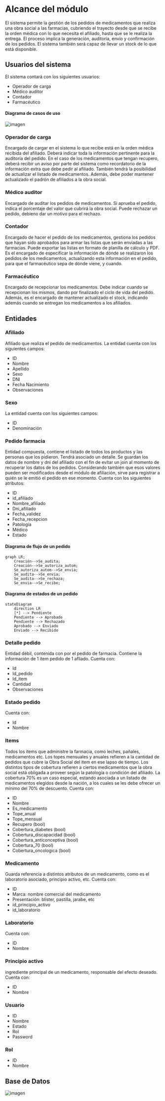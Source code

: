 # Alcance del módulo

El sistema permite la gestión de los pedidos de medicamentos que realiza una obra social a las farmacias, cubriendo el trayecto desde que se recibe la orden médica con 
lo que necesita el afiliado, hasta que se le realiza la entrega. El proceso implica la generación, auditoría, envío y confirmación de los pedidos.
El sistema también será capaz de llevar un stock de lo que está disponible.

## Usuarios del sistema

El sistema contará con los siguientes usuarios:
- Operador de carga
- Médico auditor
- Contador
- Farmacéutico

#### Diagrama de casos de uso

![imagen](https://user-images.githubusercontent.com/45775681/199838366-ebb6d98d-c6b5-4eb2-b9d9-f1e937f318ee.png)

### Operador de carga
Encargado de cargar en el sistema lo que recibe está en la orden médica recibida del afiliado. Deberá indicar toda la información pertinente para la auditoría del pedido.
En el caso de los medicamentos que tengan recupero, deberá recibir un aviso por parte del sistema como recordatorio de la información extra que debe pedir al afiliado.
También tendrá la posibilidad de actualizar el listado de medicamentos.
Además, debe poder mantener actualizado el padrón de afiliados a la obra social.

### Médico auditor
Encargado de auditar los pedidos de medicamentos. Si aprueba el pedido, indica el porcentaje del valor que cubrirá la obra social. Puede rechazar un pedido, debieno dar un motivo para el rechazo.

### Contador
Encargado de hacer el pedido de los medicamentos, gestiona los pedidos que hayan sido aprobados para armar las listas que serán enviadas a las farmacias.
Puede exportar las listas en formato de planilla de cálculo y PDF.
Es el encargado de especificar la información de dónde se realizaron los pedidos de los medicamentos, actualizando esta información en el pedido, para que el farmacéutico
sepa de dónde viene, y cuando.

### Farmacéutico
Encargado de recepcionar los medicamentos. Debe indicar cuando se recepcionan los mismos, dando por finalizado el ciclo de vida del pedido. 
Además, es el encargado de mantener actualizado el stock, indicando además cuando se entregan los medicamentos a los afiliados.

## Entidades

### Afiliado
Afiliado que realiza el pedido de medicamentos. La entidad cuenta con los siguientes campos:

- ID
- Nombre
- Apellido
- Sexo
- DNI
- Fecha Nacimiento
- Observaciones

### Sexo
La entidad cuenta con los siguientes campos:

- ID
- Denominación

### Pedido farmacia
Entidad compuesta, contiene el listado de todos los productos y las personas que los pidieron. Tendrá asociado un detalle. 
Se guardan los datos de nombre y dni del afiliado con el fin de evitar un join al momento de recuperar los datos de los pedidos. Considerando también que esos valores pueden ser modificados desde el módulo de afiliación, sirve para registrar a quién se le emitió el pedido en ese momento.
Cuenta con los siguientes atributos:

- ID
- id_afiliado
- Nombre_afiliado
- Dni_afiliado
- Fecha_validez
- Fecha_recepcion
- Patología
- Médico
- Estado

#### Diagrama de flujo de un pedido


```mermaid
graph LR;
    Creación-->Se_audita;
    Creación-->Se_autoriza_autom;
    Se_autoriza_autom-->Se_envia;
    Se_audita-->Se_envia;
    Se_audita-->Se_rechaza;
    Se_envia-->Se_recibe;
```

#### Diagrama de estados de un pedido

```mermaid
stateDiagram
    direction LR
    [*] --> Pendiente
    Pendiente --> Aprobado
    Pendiente --> Rechazado
    Aprobado --> Enviado
    Enviado --> Recibido
```

### Detalle pedido
Entidad débil, contenida con por el pedido de farmacia. Contiene la información de 1 item pedido de 1 afliado. 
Cuenta con:

- Id
- Id_pedido
- Id_item
- Cantidad
- Observaciones


### Estado pedido
Cuenta con:

- Id
- Nombre
  
### Items
Todos los items que administre la farmacia, como leches, pañales, medicamentos etc. 
Los topes mensuales y anuales refieren a la cantidad de pedidos que cubre la Obra Social del item en ese lapso de tiempo.
Los distintos tipos de cobertura refieren a ciertos medicamentos que la obra social está obligada a proveer según la patología o condición del afiliado. La cobertura 70% es un caso especial, estando asociada a un listado de medicamentos elegidos desde la nación, a los cuales se les debe ofrecer un mínimo del 70% de descuento.
Cuenta con:

- ID
- Nombre
- Es_medicamento
- Tope_anual
- Tope_mensual
- Recupero (bool)
- Cobertura_diabetes (bool)
- Cobertura_discapacidad (bool)
- Cobertura_anticonceptiva (bool)
- Cobertura_70 (bool)
- Cobertura_oncologica (bool)

### Medicamento
Guarda referencia a distintos atributos de un medicamento, como es el laboratorio asociado, principio activo, etc. 
Cuenta con:

- ID
- Marca: nombre comercial del medicamento
- Presentación: blister, pastilla, jarabe, etc
- id_principio_activo
- id_laboratorio

### Laboratorio
Cuenta con:

- ID
- Nombre

### Principio activo
ingrediente principal de un medicamento, responsable del efecto deseado. Cuenta con:

- ID
- Nombre

### Usuario

- ID
- Nombre
- Estado
- Rol
- Password

### Rol

- ID
- Nombre

## Base de Datos

![imagen](https://github.com/Wieworki/pharmacyAdministration/assets/45775681/dc4b9134-9906-48fd-bea6-0d635eaf4fcc)


